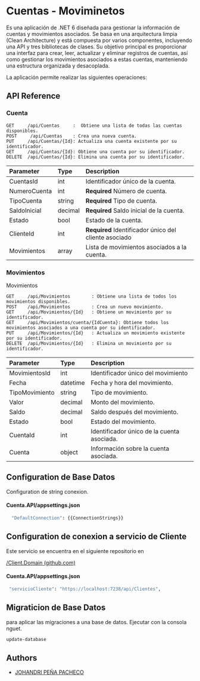 
# Cuentas - Moviminetos

Es una aplicación de .NET 6 diseñada para gestionar la información de cuentas y movimientos asociados. Se basa en una arquitectura limpia (Clean Architecture) y está compuesta por varios componentes, incluyendo una API y tres bibliotecas de clases. Su objetivo principal es proporcionar una interfaz para crear, leer, actualizar y eliminar registros de cuentas, así como gestionar los movimientos asociados a estas cuentas, manteniendo una estructura organizada y desacoplada.

La aplicación permite realizar las siguientes operaciones:




## API Reference


 ###  Cuenta


```http
GET     /api/Cuentas     :  Obtiene una lista de todas las cuentas disponibles.
POST     /api/Cuentas    : Crea una nueva cuenta.
PUT     /api/Cuentas/{Id}: Actualiza una cuenta existente por su identificador.
GET     /api/Cuentas/{Id}: Obtiene una cuenta por su identificador.
DELETE  /api/Cuentas/{Id}: Elimina una cuenta por su identificador.
```

|Parameter | Type     | Description                |
| :-------- | :------- | :------------------------- |
|CuentasId|	int|	Identificador único de la cuenta.|
|NumeroCuenta|	int| **Required**	Número de cuenta.|
|TipoCuenta|	string| **Required**	Tipo de cuenta.|
|SaldoInicial|	decimal|**Required**	Saldo inicial de la cuenta.|
|Estado|	bool	|Estado de la cuenta.|
|ClienteId|	int	| **Required** Identificador único del cliente asociado|
|Movimientos|	array	|Lista de movimientos asociados a la cuenta.|



 ###  Movimientos

Movimientos

```http
GET     /api/Movimientos        : Obtiene una lista de todos los movimientos disponibles.
POST    /api/Movimientos        : Crea un nuevo movimiento.
GET     /api/Movimientos/{Id}   : Obtiene un movimiento por su identificador.
GET     /api/Movimientos/cuenta/{IdCuenta}: Obtiene todos los movimientos asociados a una cuenta por su identificador.
PUT     /api/Movimientos/{Id}   : Actualiza un movimiento existente por su identificador.
DELETE  /api/Movimientos/{Id}   : Elimina un movimiento por su identificador.
```


| Parameter | Type     | Description                |
| :-------- | :------- | :------------------------- |
|MovimientosId|	int|	Identificador único del movimiento|
|Fecha|	datetime	|Fecha y hora del movimiento.|
|TipoMovimiento|	string|	Tipo de movimiento.|
|Valor|	decimal|	Monto del movimiento.|
|Saldo|	decimal|	Saldo después del movimiento.|
|Estado|	bool|	Estado del movimiento.|
|CuentaId|	int|	Identificador único de la cuenta asociada.|
|Cuenta|	object|	Información sobre la cuenta asociada.|


## Configuration de Base Datos

Configuration de string conexion.

#### Cuenta.API/appsettings.json
```bash
  "DefaultConnection": {{ConnectionStrings}}
```
## Configuration de conexion a servicio de Cliente 

Este servicio se encuentra en el siguiente repositorio en 

[/Client.Domain (github.com)](https://github.com/JohandryPena/Client.Domain)

#### Cuenta.API/appsettings.json
```bash
 "servicioCliente": "https://localhost:7238/api/Clientes",
```

## Migraticion de Base Datos

para aplicar las migraciones a una base de datos. 
Ejecutar con la consola nguet. 

```bash
update-database 
```




    
## Authors

- [JOHANDRI PEÑA PACHECO](https://github.com/JohandryPena)

